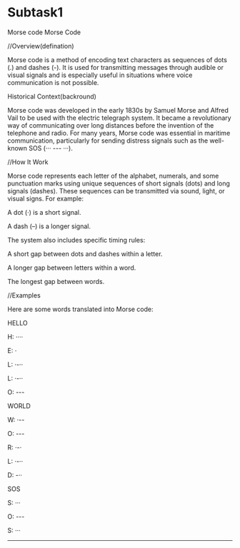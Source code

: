 # Subtask1
Morse code
Morse Code

//Overview(defination)

Morse code is a method of encoding text characters as sequences of dots (.) and dashes (-). It is used for transmitting messages through audible or visual signals and is especially useful in situations where voice communication is not possible.

Historical Context(backround)

Morse code was developed in the early 1830s by Samuel Morse and Alfred Vail to be used with the electric telegraph system. It became a revolutionary way of communicating over long distances before the invention of the telephone and radio. For many years, Morse code was essential in maritime communication, particularly for sending distress signals such as the well-known SOS (··· --- ···).

//How It Work

Morse code represents each letter of the alphabet, numerals, and some punctuation marks using unique sequences of short signals (dots) and long signals (dashes). These sequences can be transmitted via sound, light, or visual signs. For example:

A dot (·) is a short signal.

A dash (–) is a longer signal.


The system also includes specific timing rules:

A short gap between dots and dashes within a letter.

A longer gap between letters within a word.

The longest gap between words.


//Examples

Here are some words translated into Morse code:

HELLO

H: ····

E: ·

L: ·-··

L: ·-··

O: ---


WORLD

W: ·--

O: ---

R: ·-·

L: ·-··

D: -··


SOS

S: ···

O: ---

S: ···




---
